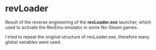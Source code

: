 # revLoader

Result of the reverse engineering of the **revLoader.exe** launcher, which used to activate the RevEmu emulator in some No-Steam games.

I tried to repeat the original structure of revLoader.exe, therefore many global variables were used.